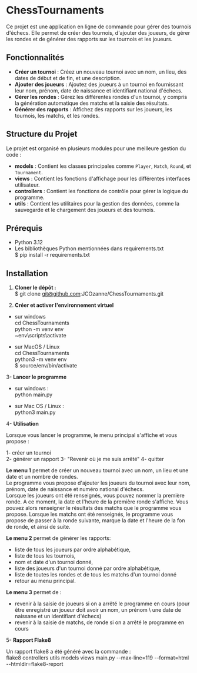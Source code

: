 # ChessTournaments
Ce projet est une application en ligne de commande pour gérer des tournois d'échecs. Elle permet de créer des tournois, d'ajouter des joueurs, de gérer les rondes et de générer des rapports sur les tournois et les joueurs.

## Fonctionnalités

- **Créer un tournoi** : Créez un nouveau tournoi avec un nom, un lieu, des dates de début et de fin, et une description.
- **Ajouter des joueurs** : Ajoutez des joueurs à un tournoi en fournissant leur nom, prénom, date de naissance et identifiant national d'échecs.
- **Gérer les rondes** : Gérez les différentes rondes d'un tournoi, y compris la génération automatique des matchs et la saisie des résultats.
- **Générer des rapports** : Affichez des rapports sur les joueurs, les tournois, les matchs, et les rondes.

## Structure du Projet

Le projet est organisé en plusieurs modules pour une meilleure gestion du code :

- **models** : Contient les classes principales comme `Player`, `Match`, `Round`, et `Tournament`.
- **views** : Contient les fonctions d'affichage pour les différentes interfaces utilisateur.
- **controllers** : Contient les fonctions de contrôle pour gérer la logique du programme.
- **utils** : Contient les utilitaires pour la gestion des données, comme la sauvegarde et le chargement des joueurs et des tournois.

## Prérequis

- Python 3.12
- Les bibliothèques Python mentionnées dans requirements.txt  
$ pip install -r requirements.txt

## Installation

1. **Cloner le dépôt :**  
$ git clone git@github.com:JCOzanne/ChessTournaments.git


2. **Créer et activer l'environnement virtuel**

- sur windows  
cd ChessTournaments  
python -m venv env  
~env\scripts\activate  


- sur MacOS / Linux  
cd ChessTournaments  
python3 -m venv env   
$ source/env/bin/activate

3- **Lancer le programme**

- sur windows :  
python main.py  


- sur Mac OS / Linux :  
python3 main.py  

4- **Utilisation**

Lorsque vous lancer le programme, le menu principal s'affiche et vous propose :  

1- créer un tournoi  
2- générer un rapport
3- "Revenir où je me suis arrêté"
4- quitter

**Le menu 1** permet de créer un nouveau tournoi avec un nom, un lieu et une date et un nombre de rondes.  
Le programme vous propose d'ajouter les joueurs du tournoi avec leur nom, prénom, date de naissance et numéro national d'échecs.  
Lorsque les joueurs ont été renseignés, vous pouvez nommer la première ronde. A ce moment, la date et l'heure de la première ronde s'affiche.
Vous pouvez alors renseigner le résultats des matchs que le programme vous propose.
Lorsque les matchs ont été renseignés, le programme vous propose de passer à la ronde suivante, marque la date et l'heure de la fon de ronde, et ainsi de suite.  

**Le menu 2** permet de générer les rapports:  
- liste de tous les joueurs par ordre alphabétique,
- liste de tous les tournois,
- nom et date d'un tournoi donné,
- liste des joueurs d'un tournoi donné par ordre alphabétique,
- liste de toutes les rondes et de tous les matchs d'un tournoi donné
- retour au menu principal.

**Le menu 3** permet de :
- revenir à la saisie de joueurs si on a arrêté le programme en cours (pour être enregistré un joueur doit avoir un nom, un prénom \ une date de naissane et un identifiant d'échecs)
- revenir à la saisie de matchs, de ronde si on a arrêté le programme en cours

5- **Rapport Flake8**

Un rapport flake8 a été généré avec la commande :  
flake8 controllers utils models views main.py --max-line=119 --format=html --htmldir=flake8-report



